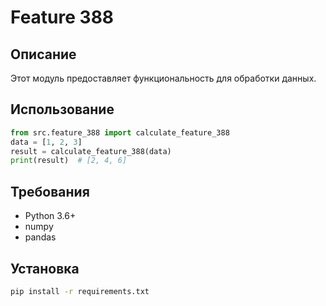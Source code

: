# Feature 388
## Описание
Этот модуль предоставляет функциональность для обработки данных.
## Использование
```python
from src.feature_388 import calculate_feature_388
data = [1, 2, 3]
result = calculate_feature_388(data)
print(result)  # [2, 4, 6]
```
## Требования
- Python 3.6+
- numpy
- pandas
## Установка
```bash
pip install -r requirements.txt
```